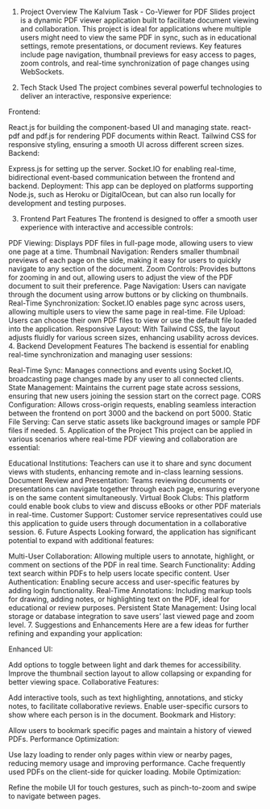 1. Project Overview
The Kalvium Task - Co-Viewer for PDF Slides project is a dynamic PDF viewer application built to facilitate document viewing and collaboration. This project is ideal for applications where multiple users might need to view the same PDF in sync, such as in educational settings, remote presentations, or document reviews. Key features include page navigation, thumbnail previews for easy access to pages, zoom controls, and real-time synchronization of page changes using WebSockets.

2. Tech Stack Used
The project combines several powerful technologies to deliver an interactive, responsive experience:

Frontend:

React.js for building the component-based UI and managing state.
react-pdf and pdf.js for rendering PDF documents within React.
Tailwind CSS for responsive styling, ensuring a smooth UI across different screen sizes.
Backend:

Express.js for setting up the server.
Socket.IO for enabling real-time, bidirectional event-based communication between the frontend and backend.
Deployment: This app can be deployed on platforms supporting Node.js, such as Heroku or DigitalOcean, but can also run locally for development and testing purposes.

3. Frontend Part Features
The frontend is designed to offer a smooth user experience with interactive and accessible controls:

PDF Viewing: Displays PDF files in full-page mode, allowing users to view one page at a time.
Thumbnail Navigation: Renders smaller thumbnail previews of each page on the side, making it easy for users to quickly navigate to any section of the document.
Zoom Controls: Provides buttons for zooming in and out, allowing users to adjust the view of the PDF document to suit their preference.
Page Navigation: Users can navigate through the document using arrow buttons or by clicking on thumbnails.
Real-Time Synchronization: Socket.IO enables page sync across users, allowing multiple users to view the same page in real-time.
File Upload: Users can choose their own PDF files to view or use the default file loaded into the application.
Responsive Layout: With Tailwind CSS, the layout adjusts fluidly for various screen sizes, enhancing usability across devices.
4. Backend Development Features
The backend is essential for enabling real-time synchronization and managing user sessions:

Real-Time Sync: Manages connections and events using Socket.IO, broadcasting page changes made by any user to all connected clients.
State Management: Maintains the current page state across sessions, ensuring that new users joining the session start on the correct page.
CORS Configuration: Allows cross-origin requests, enabling seamless interaction between the frontend on port 3000 and the backend on port 5000.
Static File Serving: Can serve static assets like background images or sample PDF files if needed.
5. Application of the Project
This project can be applied in various scenarios where real-time PDF viewing and collaboration are essential:

Educational Institutions: Teachers can use it to share and sync document views with students, enhancing remote and in-class learning sessions.
Document Review and Presentation: Teams reviewing documents or presentations can navigate together through each page, ensuring everyone is on the same content simultaneously.
Virtual Book Clubs: This platform could enable book clubs to view and discuss eBooks or other PDF materials in real-time.
Customer Support: Customer service representatives could use this application to guide users through documentation in a collaborative session.
6. Future Aspects
Looking forward, the application has significant potential to expand with additional features:

Multi-User Collaboration: Allowing multiple users to annotate, highlight, or comment on sections of the PDF in real time.
Search Functionality: Adding text search within PDFs to help users locate specific content.
User Authentication: Enabling secure access and user-specific features by adding login functionality.
Real-Time Annotations: Including markup tools for drawing, adding notes, or highlighting text on the PDF, ideal for educational or review purposes.
Persistent State Management: Using local storage or database integration to save users’ last viewed page and zoom level.
7. Suggestions and Enhancements
Here are a few ideas for further refining and expanding your application:

Enhanced UI:

Add options to toggle between light and dark themes for accessibility.
Improve the thumbnail section layout to allow collapsing or expanding for better viewing space.
Collaborative Features:

Add interactive tools, such as text highlighting, annotations, and sticky notes, to facilitate collaborative reviews.
Enable user-specific cursors to show where each person is in the document.
Bookmark and History:

Allow users to bookmark specific pages and maintain a history of viewed PDFs.
Performance Optimization:

Use lazy loading to render only pages within view or nearby pages, reducing memory usage and improving performance.
Cache frequently used PDFs on the client-side for quicker loading.
Mobile Optimization:

Refine the mobile UI for touch gestures, such as pinch-to-zoom and swipe to navigate between pages.

